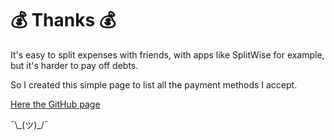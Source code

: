 # 💰 Thanks 💰

It's easy to split expenses with friends, with apps like SplitWise for example, but it's harder to pay off debts.

So I created this simple page to list all the payment methods I accept.

[Here the GitHub page](https://atrogolo.github.io/thanks/)

¯\\\_(ツ)\_/¯
